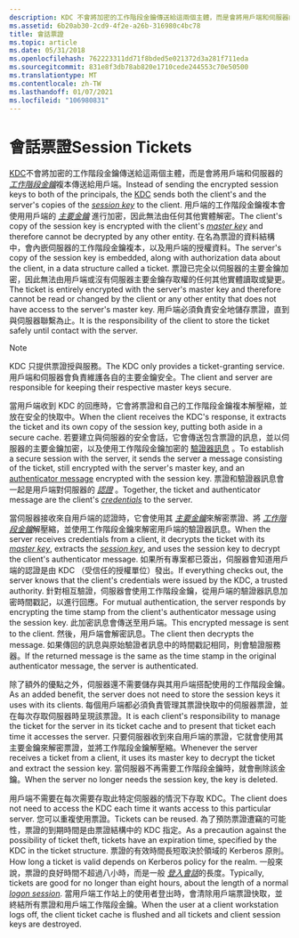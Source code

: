 ```yaml
---
description: KDC 不會將加密的工作階段金鑰傳送給這兩個主體，而是會將用戶端和伺服器的工作階段金鑰複本傳送給用戶端。
ms.assetid: 6b20ab30-2cd9-4f2e-a26b-316980c4bc78
title: 會話票證
ms.topic: article
ms.date: 05/31/2018
ms.openlocfilehash: 762223311dd71f8bded5e021372d3a281f711eda
ms.sourcegitcommit: 831e8f3db78ab820e1710cede244553c70e50500
ms.translationtype: MT
ms.contentlocale: zh-TW
ms.lasthandoff: 01/07/2021
ms.locfileid: "106980831"
---
```

# <a name="session-tickets"></a><span data-ttu-id="325a8-103">會話票證</span><span class="sxs-lookup"><span data-stu-id="325a8-103">Session Tickets</span></span>

<span data-ttu-id="325a8-104">[KDC](key-distribution-center.md)不會將加密的工作階段金鑰傳送給這兩個主體，而是會將用戶端和伺服器的 [*工作階段金鑰*](../secgloss/s-gly.md)複本傳送給用戶端。</span><span class="sxs-lookup"><span data-stu-id="325a8-104">Instead of sending the encrypted session keys to both of the principals, the [KDC](key-distribution-center.md) sends both the client's and the server's copies of the [*session key*](../secgloss/s-gly.md) to the client.</span></span> <span data-ttu-id="325a8-105">用戶端的工作階段金鑰複本會使用用戶端的 [*主要金鑰*](../secgloss/m-gly.md) 進行加密，因此無法由任何其他實體解密。</span><span class="sxs-lookup"><span data-stu-id="325a8-105">The client's copy of the session key is encrypted with the client's [*master key*](../secgloss/m-gly.md) and therefore cannot be decrypted by any other entity.</span></span> <span data-ttu-id="325a8-106">在名為票證的資料結構中，會內嵌伺服器的工作階段金鑰複本，以及用戶端的授權資料。</span><span class="sxs-lookup"><span data-stu-id="325a8-106">The server's copy of the session key is embedded, along with authorization data about the client, in a data structure called a ticket.</span></span> <span data-ttu-id="325a8-107">票證已完全以伺服器的主要金鑰加密，因此無法由用戶端或沒有伺服器主要金鑰存取權的任何其他實體讀取或變更。</span><span class="sxs-lookup"><span data-stu-id="325a8-107">The ticket is entirely encrypted with the server's master key and therefore cannot be read or changed by the client or any other entity that does not have access to the server's master key.</span></span> <span data-ttu-id="325a8-108">用戶端必須負責安全地儲存票證，直到與伺服器聯繫為止。</span><span class="sxs-lookup"><span data-stu-id="325a8-108">It is the responsibility of the client to store the ticket safely until contact with the server.</span></span>

> [!Note]  
> <span data-ttu-id="325a8-109">KDC 只提供票證授與服務。</span><span class="sxs-lookup"><span data-stu-id="325a8-109">The KDC only provides a ticket-granting service.</span></span> <span data-ttu-id="325a8-110">用戶端和伺服器會負責維護各自的主要金鑰安全。</span><span class="sxs-lookup"><span data-stu-id="325a8-110">The client and server are responsible for keeping their respective master keys secure.</span></span>

 

<span data-ttu-id="325a8-111">當用戶端收到 KDC 的回應時，它會將票證和自己的工作階段金鑰複本解壓縮，並放在安全的快取中。</span><span class="sxs-lookup"><span data-stu-id="325a8-111">When the client receives the KDC's response, it extracts the ticket and its own copy of the session key, putting both aside in a secure cache.</span></span> <span data-ttu-id="325a8-112">若要建立與伺服器的安全會話，它會傳送包含票證的訊息，並以伺服器的主要金鑰加密，以及使用工作階段金鑰加密的 [驗證器訊息](authenticator-messages.md) 。</span><span class="sxs-lookup"><span data-stu-id="325a8-112">To establish a secure session with the server, it sends the server a message consisting of the ticket, still encrypted with the server's master key, and an [authenticator message](authenticator-messages.md) encrypted with the session key.</span></span> <span data-ttu-id="325a8-113">票證和驗證器訊息會一起是用戶端對伺服器的 [*認證*](../secgloss/c-gly.md) 。</span><span class="sxs-lookup"><span data-stu-id="325a8-113">Together, the ticket and authenticator message are the client's [*credentials*](../secgloss/c-gly.md) to the server.</span></span>

<span data-ttu-id="325a8-114">當伺服器接收來自用戶端的認證時，它會使用其 [*主要金鑰*](../secgloss/m-gly.md)來解密票證、將 [*工作階段金鑰*](../secgloss/s-gly.md)解壓縮，並使用工作階段金鑰來解密用戶端的驗證器訊息。</span><span class="sxs-lookup"><span data-stu-id="325a8-114">When the server receives credentials from a client, it decrypts the ticket with its [*master key*](../secgloss/m-gly.md), extracts the [*session key*](../secgloss/s-gly.md), and uses the session key to decrypt the client's authenticator message.</span></span> <span data-ttu-id="325a8-115">如果所有專案都已簽出，伺服器會知道用戶端的認證是由 KDC （受信任的授權單位）發出。</span><span class="sxs-lookup"><span data-stu-id="325a8-115">If everything checks out, the server knows that the client's credentials were issued by the KDC, a trusted authority.</span></span> <span data-ttu-id="325a8-116">針對相互驗證，伺服器會使用工作階段金鑰，從用戶端的驗證器訊息加密時間戳記，以進行回應。</span><span class="sxs-lookup"><span data-stu-id="325a8-116">For mutual authentication, the server responds by encrypting the time stamp from the client's authenticator message using the session key.</span></span> <span data-ttu-id="325a8-117">此加密訊息會傳送至用戶端。</span><span class="sxs-lookup"><span data-stu-id="325a8-117">This encrypted message is sent to the client.</span></span> <span data-ttu-id="325a8-118">然後，用戶端會解密訊息。</span><span class="sxs-lookup"><span data-stu-id="325a8-118">The client then decrypts the message.</span></span> <span data-ttu-id="325a8-119">如果傳回的訊息與原始驗證者訊息中的時間戳記相同，則會驗證服務器。</span><span class="sxs-lookup"><span data-stu-id="325a8-119">If the returned message is the same as the time stamp in the original authenticator message, the server is authenticated.</span></span>

<span data-ttu-id="325a8-120">除了額外的優點之外，伺服器還不需要儲存與其用戶端搭配使用的工作階段金鑰。</span><span class="sxs-lookup"><span data-stu-id="325a8-120">As an added benefit, the server does not need to store the session keys it uses with its clients.</span></span> <span data-ttu-id="325a8-121">每個用戶端都必須負責管理其票證快取中的伺服器票證，並在每次存取伺服器時呈現該票證。</span><span class="sxs-lookup"><span data-stu-id="325a8-121">It is each client's responsibility to manage the ticket for the server in its ticket cache and to present that ticket each time it accesses the server.</span></span> <span data-ttu-id="325a8-122">只要伺服器收到來自用戶端的票證，它就會使用其主要金鑰來解密票證，並將工作階段金鑰解壓縮。</span><span class="sxs-lookup"><span data-stu-id="325a8-122">Whenever the server receives a ticket from a client, it uses its master key to decrypt the ticket and extract the session key.</span></span> <span data-ttu-id="325a8-123">當伺服器不再需要工作階段金鑰時，就會刪除該金鑰。</span><span class="sxs-lookup"><span data-stu-id="325a8-123">When the server no longer needs the session key, the key is deleted.</span></span>

<span data-ttu-id="325a8-124">用戶端不需要在每次需要存取此特定伺服器的情況下存取 KDC。</span><span class="sxs-lookup"><span data-stu-id="325a8-124">The client does not need to access the KDC each time it wants access to this particular server.</span></span> <span data-ttu-id="325a8-125">您可以重複使用票證。</span><span class="sxs-lookup"><span data-stu-id="325a8-125">Tickets can be reused.</span></span> <span data-ttu-id="325a8-126">為了預防票證遭竊的可能性，票證的到期時間是由票證結構中的 KDC 指定。</span><span class="sxs-lookup"><span data-stu-id="325a8-126">As a precaution against the possibility of ticket theft, tickets have an expiration time, specified by the KDC in the ticket structure.</span></span> <span data-ttu-id="325a8-127">票證的有效時間長短取決於領域的 Kerberos 原則。</span><span class="sxs-lookup"><span data-stu-id="325a8-127">How long a ticket is valid depends on Kerberos policy for the realm.</span></span> <span data-ttu-id="325a8-128">一般來說，票證的良好時間不超過八小時，而是一般 [*登入會話*](../secgloss/l-gly.md)的長度。</span><span class="sxs-lookup"><span data-stu-id="325a8-128">Typically, tickets are good for no longer than eight hours, about the length of a normal [*logon session*](../secgloss/l-gly.md).</span></span> <span data-ttu-id="325a8-129">當用戶端工作站上的使用者登出時，會清除用戶端票證快取，並終結所有票證和用戶端工作階段金鑰。</span><span class="sxs-lookup"><span data-stu-id="325a8-129">When the user at a client workstation logs off, the client ticket cache is flushed and all tickets and client session keys are destroyed.</span></span>

 

 
